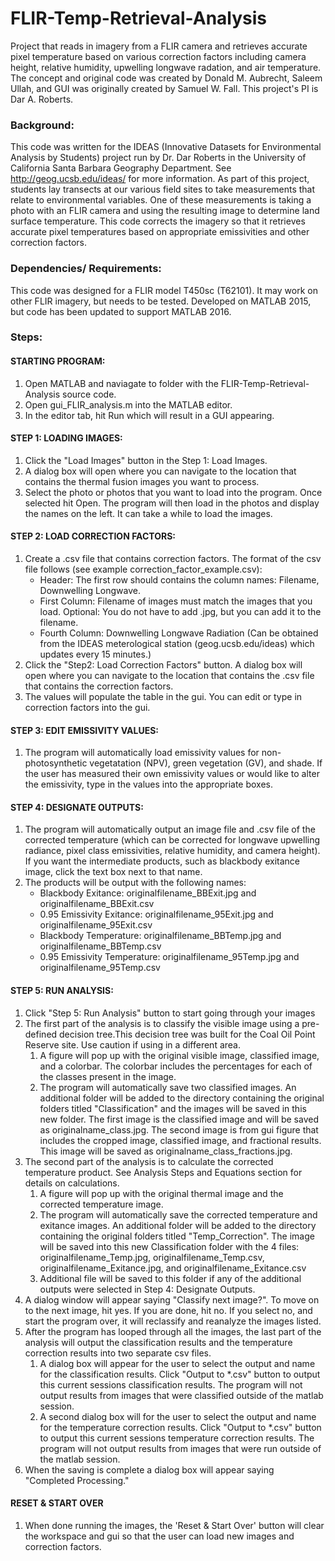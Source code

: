 # FLIR-Temp-Retrieval-Analysis

Project that reads in imagery from a FLIR camera and retrieves accurate pixel temperature based on various correction factors including camera height, relative humidity, upwelling longwave radation, and air temperature.
The concept and original code was created by Donald M. Aubrecht, Saleem Ullah, and GUI was originally created by Samuel W. Fall.
This project's PI is Dar A. Roberts.

### Background:
This code was written for the IDEAS (Innovative Datasets for Environmental Analysis by Students) project run by Dr. Dar Roberts in the University of California Santa Barbara Geography Department.
See http://geog.ucsb.edu/ideas/ for more information.
As part of this project, students lay transects at our various field sites to take measurements that relate to environmental variables. One of these measurements is taking a photo with an FLIR camera and using the resulting image to determine land surface temperature. This code corrects the imagery so that it retrieves accurate pixel temperatures based on appropriate emissivities and other correction factors.

### Dependencies/ Requirements:
This code was designed for a FLIR model T450sc (T62101). It may work on other FLIR imagery, but needs to be tested. Developed on MATLAB 2015, but code has been updated to support MATLAB 2016.

### Steps:
#### STARTING PROGRAM:
1. Open MATLAB and naviagate to folder with the FLIR-Temp-Retrieval-Analysis source code. 
2. Open gui_FLIR_analysis.m into the MATLAB editor.
3. In the editor tab, hit Run which will result in a GUI appearing.

#### STEP 1: LOADING IMAGES:
1. Click the "Load Images" button in the Step 1: Load Images. 
2. A dialog box will open where you can navigate to the location that contains the thermal fusion images you want to process. 
3. Select the photo or photos that you want to load into the program. Once selected hit Open. The program will then load in the photos and display the names on the left. It can take a while to load the images.

#### STEP 2: LOAD CORRECTION FACTORS:
1. Create a .csv file that contains correction factors. The format of the csv file follows (see example correction_factor_example.csv):
	* Header: The first row should contains the column names: Filename, Downwelling Longwave.
	* First Column: Filename of images must match the images that you load. Optional: You do not have to add .jpg, but you can add it to the filename. 
	* Fourth Column: Downwelling Longwave Radiation (Can be obtained from the IDEAS meterological station (geog.ucsb.edu/ideas) which updates every 15 minutes.)
2. Click the "Step2: Load Correction Factors" button. A dialog box will open where you can navigate to the location that contains the .csv file that contains the correction factors.  
3. The values will populate the table in the gui. You can edit or type in correction factors into the gui. 

#### STEP 3: EDIT EMISSIVITY VALUES:
1. The program will automatically load emissivity values for non-photosynthetic vegetatation (NPV), green vegetation (GV), and shade. If the user has measured their own emissivity values or would like to alter the emissivity, type in the values into the appropriate boxes. 

#### STEP 4: DESIGNATE OUTPUTS:
1. The program will automatically output an image file and .csv file of the corrected temperature (which can be corrected for longwave upwelling radiance, pixel class emissivities, relative humidity, and camera height). If you want the intermediate products, such as blackbody exitance image, click the text box next to that name. 
2. The products will be output with the following names:
	* Blackbody Exitance: originalfilename_BBExit.jpg and originalfilename_BBExit.csv
	* 0.95 Emissivity Exitance: originalfilename_95Exit.jpg and originalfilename_95Exit.csv
	* Blackbody Temperature: originalfilename_BBTemp.jpg and originalfilename_BBTemp.csv
	* 0.95 Emissivity Temperature: originalfilename_95Temp.jpg and originalfilename_95Temp.csv

#### STEP 5: RUN ANALYSIS:
1. Click "Step 5: Run Analysis" button to start going through your images 
2. The first part of the analysis is to classify the visible image using a pre-defined decision tree.This decision tree was built for the Coal Oil Point Reserve site. Use caution if using in a different area.
	1. A figure will pop up with the original visible image, classified image, and a colorbar. The colorbar includes the percentages for each of the classes present in the image. 
	2. The program will automatically save two classified images. An additional folder will be added to the directory containing the original folders titled "Classification" and the images will be saved in this new folder. The first image is the classified image and will be saved as originalname_class.jpg. The second image is from gui figure that includes the cropped image, classified image, and fractional results. This image will be saved as originalname_class_fractions.jpg.
3. The second part of the analysis is to calculate the corrected temperature product. See Analysis Steps and Equations section for details on calculations.
	1. A figure will pop up with the original thermal image and the corrected temperature image. 
	2. The program will automatically save the corrected temperature and exitance images. An additional folder will be added to the directory containing the original folders titled "Temp_Correction". The image will be saved into this new Classification folder with the 4 files: originalfilename_Temp.jpg, originalfilename_Temp.csv, originalfilename_Exitance.jpg, and originalfilename_Exitance.csv
	3. Additional file will be saved to this folder if any of the additional outputs were selected in Step 4: Designate Outputs.
4. A dialog window will appear saying "Classify next image?". To move on to the next image, hit yes. If you are done, hit no. If you select no, and start the program over, it will reclassify and reanalyze the images listed.
5. After the program has looped through all the images, the last part of the analysis will output the classification results and the temperature correction results into two separate csv files.
	1. A dialog box will appear for the user to select the output and name for the classification results.  Click "Output to *.csv" button to output this current sessions classification results. The program will not output results from images that were classified outside of the matlab session. 
	2. A second dialog box will for the user to select the output and name for the temperature correction results.  Click "Output to *.csv" button to output this current sessions temperature correction results. The program will not output results from images that were run outside of the matlab session. 
4. When the saving is complete a dialog box will appear saying "Completed Processing."

#### RESET & START OVER
1. When done running the images, the 'Reset & Start Over' button will clear the workspace and gui so that the user can load new images and correction factors.